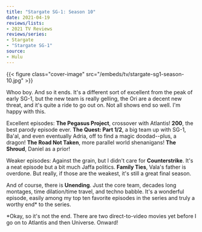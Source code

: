 ```yaml
---
title: "Stargate SG-1: Season 10"
date: 2021-04-19
reviews/lists:
- 2021 TV Reviews
reviews/series:
- Stargate
- "Stargate SG-1"
source:
- Hulu
---
```

{{< figure class="cover-image" src="/embeds/tv/stargate-sg1-season-10.jpg" >}}

Whoo boy. And so it ends. It's a different sort of excellent from the peak of early SG-1, but the new team is really gelling, the Ori are a decent new threat, and it's quite a ride to go out on. Not all shows end so well. I'm happy with this. 

Excellent episodes: <b>The Pegasus Project</b>, crossover with Atlantis! <b>200</b>, the best parody episode ever. <b>The Quest: Part 1/2</b>, a big team up with SG-1, Ba'al, and even eventually Adria, off to find a magic doodad--plus, a dragon! <b>The Road Not Taken</b>, more parallel world shenanigans! <b>The Shroud</b>, Daniel as a prior!

Weaker episodes: Against the grain, but I didn't care for <b>Counterstrike</b>. It's a neat episode but a bit much Jaffa politics. <b>Family Ties</b>, Vala's father is overdone. But really, if those are the weakest, it's still a great final season. 

And of course, there is <b>Unending</b>. Just the core team, decades long montages, time dilation/time travel, and techno babble. It's a wonderful episode, easily among my top ten favorite episodes in the series and truly a worthy end* to the series. 

*Okay, so it's not the end. There are two direct-to-video movies yet before I go on to Atlantis and then Universe. Onward!